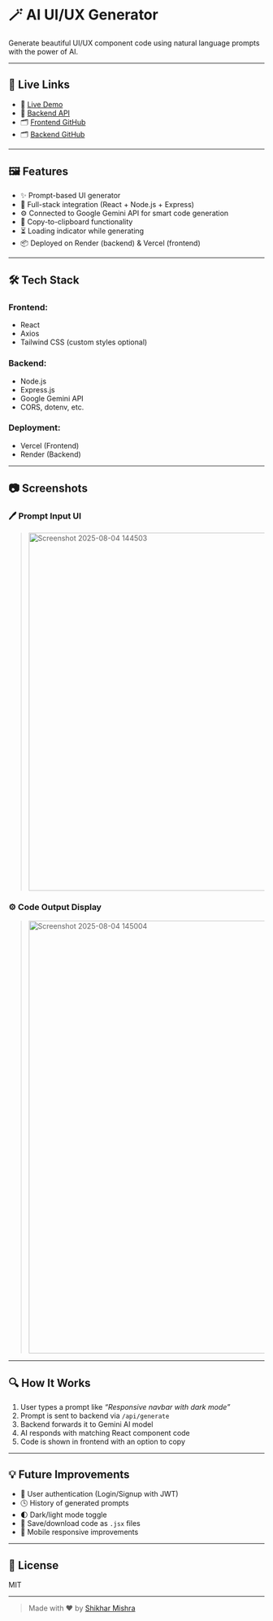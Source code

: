 # 🪄 AI UI/UX Generator

Generate beautiful UI/UX component code using natural language prompts with the power of AI.

---

## 🔗 Live Links

- 🚀 [Live Demo](https://ai-uiux-olive.vercel.app/)
- 🔗 [Backend API](https://ai-uiux-backend.onrender.com)
- 🗂️ [Frontend GitHub](https://github.com/ShikharMishra9161/AI-uiUX)
- 🗂️ [Backend GitHub](https://github.com/ShikharMishra9161/ai-uiux-backend)

---

## 🖼️ Features

- ✨ Prompt-based UI generator
- 🔌 Full-stack integration (React + Node.js + Express)
- ⚙️ Connected to Google Gemini API for smart code generation
- 🔄 Copy-to-clipboard functionality
- ⏳ Loading indicator while generating
- 📦 Deployed on Render (backend) & Vercel (frontend)

---

## 🛠️ Tech Stack

### Frontend:
- React
- Axios
- Tailwind CSS (custom styles optional)

### Backend:
- Node.js
- Express.js
- Google Gemini API
- CORS, dotenv, etc.

### Deployment:
- Vercel (Frontend)
- Render (Backend)

---

## 📷 Screenshots

### 🖊️ Prompt Input UI
> <img width="1162" height="705" alt="Screenshot 2025-08-04 144503" src="https://github.com/user-attachments/assets/1235922f-482c-4990-963b-ae03dc393970" />


### ⚙️ Code Output Display
> <img width="1205" height="852" alt="Screenshot 2025-08-04 145004" src="https://github.com/user-attachments/assets/d86a8a85-1dbe-4fbe-b287-a1067affe1d1" />

---

## 🔍 How It Works

1. User types a prompt like _“Responsive navbar with dark mode”_
2. Prompt is sent to backend via `/api/generate`
3. Backend forwards it to Gemini AI model
4. AI responds with matching React component code
5. Code is shown in frontend with an option to copy

---

## 💡 Future Improvements

- 🧾 User authentication (Login/Signup with JWT)
- 🕓 History of generated prompts
- 🌓 Dark/light mode toggle
- 💾 Save/download code as `.jsx` files
- 📱 Mobile responsive improvements

---

## 📄 License

MIT

---

> Made with ❤️ by [Shikhar Mishra](https://www.linkedin.com/in/shikhar-mishra-480171294/)


